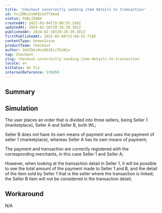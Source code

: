 ```yaml
---
title: 'Checkout incorrectly sending item details to transaction'
id: YxjZNKuIxkKQioS7lkmu8
status: PUBLISHED
createdAt: 2022-03-04T15:08:55.326Z
updatedAt: 2024-02-16T20:28:39.301Z
publishedAt: 2024-02-16T20:28:39.301Z
firstPublishedAt: 2022-03-04T15:08:55.710Z
contentType: knownIssue
productTeam: Checkout
author: 2mXZkbi0oi061KicTExNjo
tag: Checkout
slug: checkout-incorrectly-sending-item-details-to-transaction
locale: en
kiStatus: No Fix
internalReference: 535859
---
```


## Summary



## Simulation


The user places an order that is divided into three sellers, being Seller 1 (marketplace), Seller A and Seller B, both WL;


Seller B does not have its own means of payment and uses the payment of seller 1 (marketplace), whereas Seller A has its own means of payment;

The payment and transaction are correctly registered with the corresponding merchants, in this case Seller 1 and Seller A;

However, when looking at the transaction detail in Seller 1, it will be possible to see the total amount of the payment made to Seller 1 and B, and the detail of the item sold by Seller 1 that is the seller where the transaction is linked; the Seller B item will not be considered in the transaction detail;




## Workaround


N/A


##

